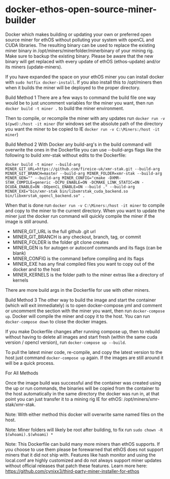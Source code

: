 # docker-ethos-open-source-miner-builder
Docker which makes building or updating your own or preferred open source miner for ethOS without polluting your system with openCL and CUDA libraries. The resulting binary can be used to replace the existing miner binary in /opt/miners/minerfolder/minerbinary of your mining rig. Make sure to backup the existing binary. Please be aware that the new binary will get replaced with every update of ethOS (ethos-update) and/or its miners (update-miners). 

If you have expanded the space on your ethOS miner you can install docker with `sudo hotfix docker-install`. If you also install this to /opt/miners then when it builds the miner will be deployed to the proper directory. 

Build Method 1
There are a few ways to command the build file one way would be to just uncomment variables for the miner you want, then run `docker build -t miner .` to build the miner environment. 

Then to compile, or recompile the miner with any updates run `docker run -v $(pwd):/host -it miner` (for windows set the absolute path of the directory you want the miner to be copied to IE `docker run -v C:\Miners:/host -it miner`)

Build Method 2
With Docker any build-arg's in the build command will overwrite the ones in the Dockerfile you can use --build-args flags like the following to build xmr-stak without edits to the Dockerfile:

`docker build -t miner --build-arg MINER_GIT_URL=https://github.com/fireice-uk/xmr-stak.git --build-arg MINER_GIT_BRANCH=master --build-arg MINER_FOLDER=xmr-stak --build-arg MINER_GEN="" --build-arg MINER_CONFIG="cmake -DXMR-STAK_COMPILE=generic -DCPU_ENABLE=ON -DCMAKE_LINK_STATIC=ON -DCUDA_ENABLE=ON -DOpenCL_ENABLE=ON --build ." --build-arg MINER_EXE="bin/xmr-stak bin/libxmrstak_cuda_backend.so bin/libxmrstak_opencl_backend.so" .`

When that is done run `docker run -v C:\Miners:/host -it miner` to compile and copy to the miner to the current directory. When you want to update the miner just the docker run command will quickly compile the miner if the image is still around.

- MINER_GIT_URL is the full github .git url
- MINER_GIT_BRANCH is any checkout, branch, tag, or commit
- MINER_FOLDER is the folder git clone creates
- MINER_GEN is for autogen or autoconf commands and its flags (can be blank)
- MINER_CONFIG is the command before compiling and its flags
- MINER_EXE has any final compiled files you want to copy out of the docker and to the host
- MINER_KERNELS is the folder path to the miner extras like a directory of kernels 

There are more build args in the Dockerfile for use with other miners.

Build Method 3
The other way to build the image and start the container (which will exit immediately) is to open docker-compose.yml and comment or uncomment the section with the miner you want, then run `docker-compose up`. Docker will compile the miner and copy it to the host. You can run `docker-compose down` to close the docker images.

If you make Dockerfile changes after running compose up, then to rebuild without having to delete all images and start fresh (within the same cuda version / opencl version), run `docker-compose up --build`. 

To pull the latest miner code, re-compile, and copy the latest version to the host just command `docker-compose up` again. If the images are still around it will be a quick process.

For All Methods

Once the image build was successful and the container was created using the up or run commands, the binaries will be copied from the container to the host automatically in the same directory the docker was run in, at that point you can just transfer it to a mining rig IE for ethOS: /opt/miners/xmr-stak/xmr-stak.

Note: With either method this docker will overwrite same named files on the host.

Note: Miner folders will likely be root after building, to fix run `sudo chown -R $(whoami).$(whoami) *`

Note: This Dockerfile can build many more miners than ethOS supports. If you choose to use them please be forewarned that ethOS does not support miners that it did not ship with. Features like hash monitor and using the local.conf are highly customized and do not always support miner updates without official releases that patch these features. Learn more here: https://github.com/cynixx3/third-party-miner-installer-for-ethos
